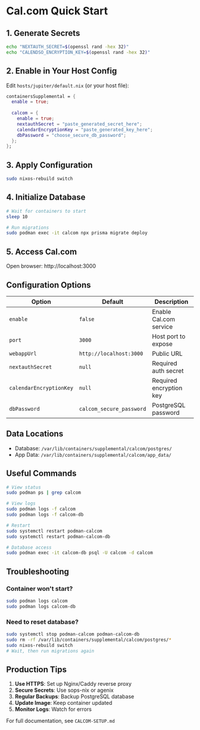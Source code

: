 # Cal.com Quick Start

## 1. Generate Secrets

```bash
echo "NEXTAUTH_SECRET=$(openssl rand -hex 32)"
echo "CALENDSO_ENCRYPTION_KEY=$(openssl rand -hex 32)"
```

## 2. Enable in Your Host Config

Edit `hosts/jupiter/default.nix` (or your host file):

```nix
containersSupplemental = {
  enable = true;
  
  calcom = {
    enable = true;
    nextauthSecret = "paste_generated_secret_here";
    calendarEncryptionKey = "paste_generated_key_here";
    dbPassword = "choose_secure_db_password";
  };
};
```

## 3. Apply Configuration

```bash
sudo nixos-rebuild switch
```

## 4. Initialize Database

```bash
# Wait for containers to start
sleep 10

# Run migrations
sudo podman exec -it calcom npx prisma migrate deploy
```

## 5. Access Cal.com

Open browser: http://localhost:3000

## Configuration Options

| Option | Default | Description |
|--------|---------|-------------|
| `enable` | `false` | Enable Cal.com service |
| `port` | `3000` | Host port to expose |
| `webappUrl` | `http://localhost:3000` | Public URL |
| `nextauthSecret` | `null` | Required auth secret |
| `calendarEncryptionKey` | `null` | Required encryption key |
| `dbPassword` | `calcom_secure_password` | PostgreSQL password |

## Data Locations

- Database: `/var/lib/containers/supplemental/calcom/postgres/`
- App Data: `/var/lib/containers/supplemental/calcom/app_data/`

## Useful Commands

```bash
# View status
sudo podman ps | grep calcom

# View logs
sudo podman logs -f calcom
sudo podman logs -f calcom-db

# Restart
sudo systemctl restart podman-calcom
sudo systemctl restart podman-calcom-db

# Database access
sudo podman exec -it calcom-db psql -U calcom -d calcom
```

## Troubleshooting

### Container won't start?
```bash
sudo podman logs calcom
sudo podman logs calcom-db
```

### Need to reset database?
```bash
sudo systemctl stop podman-calcom podman-calcom-db
sudo rm -rf /var/lib/containers/supplemental/calcom/postgres/*
sudo nixos-rebuild switch
# Wait, then run migrations again
```

## Production Tips

1. **Use HTTPS**: Set up Nginx/Caddy reverse proxy
2. **Secure Secrets**: Use sops-nix or agenix
3. **Regular Backups**: Backup PostgreSQL database
4. **Update Image**: Keep container updated
5. **Monitor Logs**: Watch for errors

For full documentation, see `CALCOM-SETUP.md`
